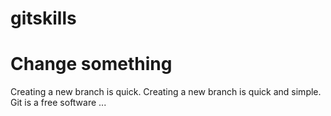 # gitskills
# Change something
Creating a new branch is quick.
Creating a new branch is quick and simple.
Git is a free software ...